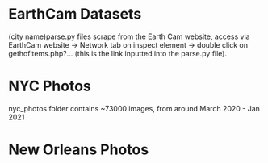 # EarthCam Datasets

(city name)parse.py files scrape from the Earth Cam website, access via EarthCam website -> Network tab on inspect element -> double click on gethofitems.php?... (this is the link inputted into the parse.py file). 

# NYC Photos
nyc_photos folder contains ~73000 images, from around March 2020 - Jan 2021

# New Orleans Photos
